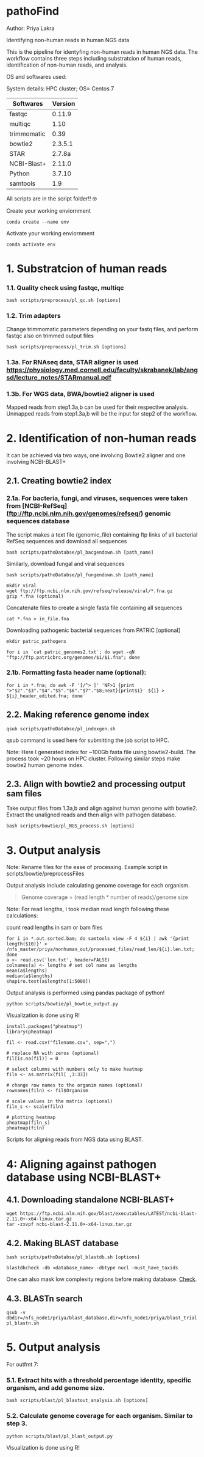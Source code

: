 # pathoFind

Author: Priya Lakra

Identifying non-human reads in human NGS data

This is the pipeline for identyfing non-human reads in human NGS data. The workflow contains three steps including substratcion of human reads, identification of non-human reads, and analysis.

OS and softwares used:

System details: HPC cluster; OS= Centos 7

| Softwares | Version |
| --------- | --------|
| fastqc	 |	0.11.9 |
| multiqc  	 |	1.10	|
| trimmomatic    |  0.39	| 
| bowtie2   	| 2.3.5.1 	|
| STAR 		| 2.7.8a	|
| NCBI-Blast+	| 2.11.0	|
| Python 	|	3.7.10  |
| samtools 	| 1.9		|

All scripts are in the script folder!! 🤓

Create your working enviornment 

	conda create --name env 
	 
Activate your working enviornment 

	conda activate env
	
# 1. Substratcion of human reads

### 1.1. Quality check using fastqc, multiqc

	bash scripts/preprocess/pl_qc.sh [options]

### 1.2. Trim adapters 

Change trimmomatic parameters depending on your fastq files, and perform fastqc also on trimmed output files 

	bash scripts/preprocess/pl_trim.sh [options]

### 1.3a. For RNAseq data, STAR aligner is used  https://physiology.med.cornell.edu/faculty/skrabanek/lab/angsd/lecture_notes/STARmanual.pdf
### 1.3b. For WGS data, BWA/bowtie2 aligner is used 

Mapped reads from step1.3a,b can be used for their respective analysis. 
Unmapped reads from step1.3a,b will be the input for step2 of the workflow.

# 2. Identification of non-human reads

It can be achieved via two ways, one involving Bowtie2 aligner and one involving NCBI-BLAST+

## 2.1. Creating bowtie2 index 

### 2.1a. For bacteria, fungi, and viruses, sequences were taken from [NCBI-RefSeq] (ftp://ftp.ncbi.nlm.nih.gov/genomes/refseq/) genomic sequences database

The script makes a text file (genomic_file) containing ftp links of all bacterial RefSeq sequences and download all sequences 

	bash scripts/pathoDatabse/pl_bacgendown.sh [path_name]	

Similarly, download fungal and viral sequences

	bash scripts/pathoDatabse/pl_fungendown.sh [path_name]

	mkdir viral
 	wget ftp://ftp.ncbi.nlm.nih.gov/refseq/release/viral/*.fna.gz 
 	gzip *.fna (optional)

Concatenate files to create a single fasta file containing all sequences

	cat *.fna > in_file.fna

Downloading pathogenic bacterial sequences from PATRIC [optional]

	mkdir patric_pathogens

	for i in `cat patric_genomes2.txt`; do wget -qN "ftp://ftp.patricbrc.org/genomes/$i/$i.fna"; done
    
### 2.1b. Formatting fasta header name (optional):

	for i in *.fna; do awk -F '[/^> ]' 'NF>1 {print ">"$2"."$3"."$4"."$5"."$6"."$7"."$8;next}{print$1}' ${i} > ${i}_header_edited.fna; done`


## 2.2. Making reference genome index
        
	qsub scripts/pathoDatabse/pl_indexgen.sh

qsub command is used here for submitting the job script to HPC.

Note: Here I generated index for ~100Gb fasta file using bowtie2-build. The process took ~20 hours on HPC cluster. Following similar steps make bowtie2 human genome index.

## 2.3. Align with bowtie2 and processing output sam files
 
Take output files from 1.3a,b and align against human genome with bowtie2. Extract the unaligned reads and then align with pathogen database.

	bash scripts/bowtie/pl_NGS_process.sh [options]

# 3. Output analysis

Note: Rename files for the ease of processing. Example script in scripts/bowtie/preprocessFiles

Output analysis include calculating genome coverage for each organism. 
> Genome coverage = (read length * number of reads)/genome size

Note: For read lengths, I took median read length following these calculations:
	
count read lengths in sam or bam files

	for i in *.out.sorted.bam; do samtools view -F 4 ${i} | awk '{print length($10)}' > /nfs_master/priya/nonhuman_out/processed_files/read_len/${i}.len.txt; done
	a <- read.csv('len.txt', header=FALSE)
	colnames(a) <- lengths # set col name as lengths 
	mean(a$lengths)
	median(a$lengths)
	shapiro.test(a$lengths[1:5000])


Output analysis is performed using pandas package of python! 
	
	python scripts/bowtie/pl_bowtie_output.py

Visualization is done using R!
	
	install.packages("pheatmap")
	library(pheatmap)
	
	fil <- read.csv("filename.csv", sep=",")
	
	# replace NA with zeros (optional)
	fil[is.na(fil)] = 0
	
	# select columns with numbers only to make heatmap
	filn <- as.matrix(fil[ ,3:33])
	
	# change row names to the organim names (optional)
	rownames(filn) <- fil$Organism 
	
	# scale values in the matrix (optional)
	filn_s <- scale(filn)
	
	# plotting heatmap
	pheatmap(filn_s)
	pheatmap(filn)
	

Scripts for aligning reads from NGS data using BLAST. 

# 4: Aligning against pathogen database using NCBI-BLAST+ 


## 4.1. Downloading standalone NCBI-BLAST+ 
	
	wget https://ftp.ncbi.nlm.nih.gov/blast/executables/LATEST/ncbi-blast-2.11.0+-x64-linux.tar.gz
 	tar -zxvpf ncbi-blast-2.11.0+-x64-linux.tar.gz


## 4.2. Making BLAST database

	bash scripts/pathoDatabse/pl_blastdb.sh [options]

	blastdbcheck -db <database_name> -dbtype nucl -must_have_taxids
	
One can also mask low complexity regions before making database. [Check](https://www.ncbi.nlm.nih.gov/books/NBK569841/).


## 4.3. BLASTn search 

	qsub -v dbdir=/nfs_node1/priya/blast_database,dir=/nfs_node1/priya/blast_trial pl_blastn.sh

# 5. Output analysis

For outfmt 7:

### 5.1. Extract hits with a threshold percentage identity, specific organism, and add genome size. 

	bash scripts/blast/pl_blastout_analysis.sh [options]


### 5.2. Calculate genome coverage for each organism. Similar to step 3. 

	python scripts/blast/pl_blast_output.py

Visualization is done using R!
	
